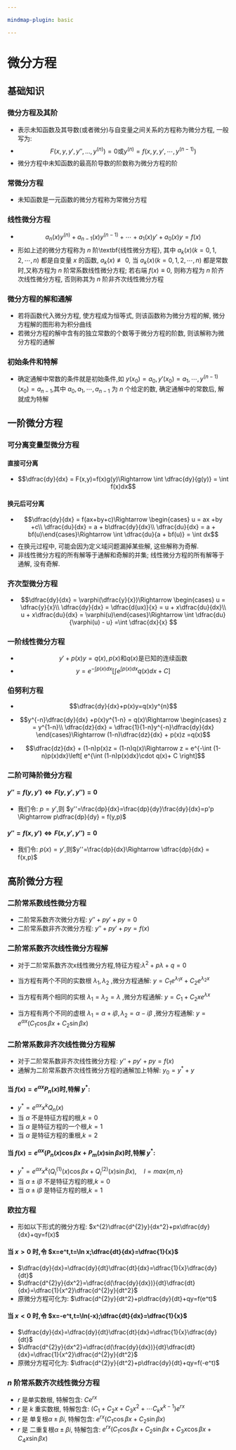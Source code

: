 ```yaml
---

mindmap-plugin: basic

---
```

# 微分方程

## 基础知识

### 微分方程及其阶
- 表示未知函数及其导数(或者微分)与自变量之间关系的方程称为微分方程, 一般写为:
- $$F(x,y,y',y'',\dots,y^{(n)})=0\text{或} y^{(n)} = f(x,y,y',\cdots,y^{(n-1)})$$
- 微分方程中未知函数的最高阶导数的阶数称为微分方程的阶

### 常微分方程
- 未知函数是一元函数的微分方程称为常微分方程

### 线性微分方程
- $$a_{n}(x)y^{(n)} + a_{n-1}(x)y^{(n-1)} + \cdots + a_{1}(x)y' + a_{0}(x) y = f(x)$$
- 形如上述的微分方程称为 $n$ 阶\textbf{线性微分方程}, 其中 $a_{k}(x)(k=0,1,2,\cdots,n)$ 都是自变量 $x$ 的函数, $a_{k}(x)\not\equiv 0$, 当 $a_{k}(x)(k=0,1,2,\cdots,n)$ 都是常数时,又称方程为 $n$ 阶常系数线性微分方程; 若右端 $f(x)\equiv 0$, 则称方程为 $n$ 阶齐次线性微分方程, 否则称其为 $n$ 阶非齐次线性微分方程

### 微分方程的解和通解
- 若将函数代入微分方程, 使方程成为恒等式, 则该函数称为微分方程的解, 微分方程解的图形称为积分曲线
- 若微分方程的解中含有的独立常数的个数等于微分方程的阶数, 则该解称为微分方程的通解

### 初始条件和特解
- 确定通解中常数的条件就是初始条件,如 $y(x_{0})=a_{0},y'(x_{0})=a_{1},\cdots,y^{(n-1)}(x_{0})=a_{n-1}$,其中 $a_{0},a_{1},\cdots,a_{n-1}$ 为 $n$ 个给定的数, 确定通解中的常数后, 解就成为特解

## 一阶微分方程
### 可分离变量型微分方程
#### 直接可分离

- $$\dfrac{dy}{dx} = F(x,y)=f(x)g(y)\Rightarrow \int \dfrac{dy}{g(y)} = \int f(x)dx$$

#### 换元后可分离

- $$\dfrac{dy}{dx} = f(ax+by+c)\Rightarrow \begin{cases}
	u = ax +by +c\\
	\dfrac{du}{dx} = a + b\dfrac{dy}{dx}\\
	\dfrac{du}{dx} = a + bf(u)\end{cases}\Rightarrow \int \dfrac{du}{a + bf(u)} = \int dx$$
- 在换元过程中, 可能会因为定义域问题漏掉某些解, 这些解称为奇解.
- 非线性微分方程的所有解等于通解和奇解的并集; 线性微分方程的所有解等于通解, 没有奇解.

### 齐次型微分方程

- $$\dfrac{dy}{dx} = \varphi(\dfrac{y}{x})\Rightarrow \begin{cases}
	u = \dfrac{y}{x}\\
	\dfrac{dy}{dx} = \dfrac{d(ux)}{x} = u + x\dfrac{du}{dx}\\
	u + x\dfrac{du}{dx} = \varphi(u)\end{cases}\Rightarrow \int \dfrac{du}{\varphi(u) - u} =\int \dfrac{dx}{x} $$

### 一阶线性微分方程
- $$y'+p(x)y=q(x), p(x)\text{和} q(x)\text{是已知的连续函数}$$
- $$y=e^{-\int p(x)dx}\left[\int e^{\int p(x)dx}q(x)dx+C\right]$$


### 伯努利方程

- $$\dfrac{dy}{dx}+p(x)y=q(x)y^{n}$$

- $$y^{-n}\dfrac{dy}{dx} +p(x)y^{1-n} = q(x)\Rightarrow
	\begin{cases}
		z = y^{1-n}\\
		\dfrac{dz}{dx} = \dfrac{1}{1-n}y^{-n}\dfrac{dy}{dx}
	\end{cases}\Rightarrow (1-n)\dfrac{dz}{dx} + p(x)z =q(x)$$
 
- $$\dfrac{dz}{dx} + (1-n)p(x)z = (1-n)q(x)\Rightarrow z = e^{-\int (1-n)p(x)dx}\left[ e^{\int (1-n)p(x)dx}\cdot q(x)+ C \right]$$


### 二阶可降阶微分方程

####  $y''=f(y,y')\Leftrightarrow F(y,y',y'') = 0$

- 我们令:  $p=y'$,则 $y''=\frac{dp}{dx}=\frac{dp}{dy}\frac{dy}{dx}=p'p \Rightarrow p\dfrac{dp}{dy} = f(y,p)$

#### $y''=f(x,y')\Leftrightarrow F(x,y',y'') = 0$
- 我们令:  $p(x)=y'$,则$y''=\frac{dp}{dx}\Rightarrow \dfrac{dp}{dx} = f(x,p)$

## 高阶微分方程

### 二阶常系数线性微分方程
- 二阶常系数齐次微分方程: $y''+py'+py=0$
- 二阶常系数非齐次微分方程: $y''+py'+py=f(x)$

### 二阶常系数齐次线性微分方程解
- 对于二阶常系数齐次x线性微分方程,特征方程:$\lambda^{2}+p\lambda+q=0$

- 当方程有两个不同的实数根 $\lambda_{1},\lambda_{2}$ ,微分方程通解: $y=C_{1}e^{\lambda_{1} x}+C_{2}e^{\lambda_{2}x}$
- 当方程有两个相同的实根 $\lambda_{1}=\lambda_{2}=\lambda$ ,微分方程通解: $y=C_{1}+C_{2}xe^{\lambda x}$
- 当方程有两个不同的虚根 $\lambda_{1}=\alpha +i\beta,\lambda_{2}=\alpha-i\beta$ ,微分方程通解: $y=e^{\alpha x}(C_{1}\cos \beta x+C_{2}\sin \beta x)$

### 二阶常系数非齐次线性微分方程解
- 对于二阶常系数非齐次线性微分方程: $y''+py'+py=f(x)$
- 通解为二阶常系数齐次线性微分方程的通解加上特解: $y_{0}=y^{*}+y$

#### 当 $f(x)=e^{\alpha x}P_{n}(x)$时,特解 $y^{*}$:
- $y^{*}=e^{\alpha x}x^{k}Q_{n}(x)$
- 当 $\alpha$ 不是特征方程的根,$k=0$
- 当 $\alpha$ 是特征方程的一个根,$k=1$
- 当 $\alpha$ 是特征方程的重根,$k=2$

#### 当 $f(x)=e^{\alpha x}(P_{n}(x)\cos \beta x+P_{m}(x)\sin \beta x)$时,特解 $y^{*}$:
- $y^{*}=e^{\alpha x}x^{k}(Q_{l}^{(1)}(x)\cos \beta x+Q_{l}^{(2)}(x)\sin \beta x),\quad l=max\{m,n\}$
- 当 $\alpha\pm i\beta$ 不是特征方程的根,$k=0$
- 当 $\alpha\pm i\beta$ 是特征方程的根,$k=1$

### 欧拉方程
- 形如以下形式的微分方程: $x^{2}\dfrac{d^{2}y}{dx^2}+px\dfrac{dy}{dx}+qy=f(x)$

#### 当 $x>0$ 时,令 $x=e^t,t=\ln x;\dfrac{dt}{dx}=\dfrac{1}{x}$
- $\dfrac{dy}{dx}=\dfrac{dy}{dt}\dfrac{dt}{dx}=\dfrac{1}{x}\dfrac{dy}{dt}$
- $\dfrac{d^{2}y}{dx^2}=\dfrac{d(\frac{dy}{dx})}{dt}\dfrac{dt}{dx}=\dfrac{1}{x^2}\dfrac{d^{2}y}{dt^2}$
- 原微分方程可化为: $\dfrac{d^{2}y}{dt^2}+p\dfrac{dy}{dt}+qy=f(e^t)$

#### 当 $x<0$ 时,令 $x=-e^t,t=\ln(-x);\dfrac{dt}{dx}=\dfrac{1}{x}$
- $\dfrac{dy}{dx}=\dfrac{dy}{dt}\dfrac{dt}{dx}=\dfrac{1}{x}\dfrac{dy}{dt}$
- $\dfrac{d^{2}y}{dx^2}=\dfrac{d(\frac{dy}{dx})}{dt}\dfrac{dt}{dx}=\dfrac{1}{x^2}\dfrac{d^{2}y}{dt^2}$
- 原微分方程可化为: $\dfrac{d^{2}y}{dt^2}+p\dfrac{dy}{dt}+qy=f(-e^t)$

### $n$ 阶常系数齐次线性微分方程
- $r$ 是单实数根, 特解包含: $Ce^{rx}$
- $r$ 是 $k$ 重实数根, 特解包含: $(C_{1}+C_{2}x+C_{3}x^{2}+\cdots C_{k}x^{k-1})e^{rx}$
- $r$ 是 单复根$\alpha \pm \beta i$, 特解包含: $e^{rx}(C_{1}\cos \beta x+C_{2}\sin \beta x)$
- $r$ 是 二重复根$\alpha \pm \beta i$, 特解包含: $e^{rx}(C_{1}\cos \beta x+C_{2}\sin \beta x+C_{3}x\cos \beta x+C_{4}x\sin \beta x)$

